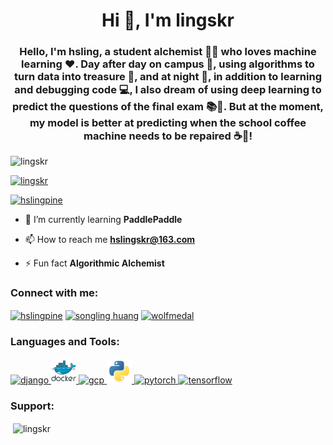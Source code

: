 <h1 align="center">Hi 👋, I'm lingskr</h1>
<h3 align="center">Hello, I'm hsling, a student alchemist 🧙‍♂️ who loves machine learning ❤️. Day after day on campus 🏫, using algorithms to turn data into treasure 💎, and at night 🌙, in addition to learning and debugging code 💻, I also dream of using deep learning to predict the questions of the final exam 📚🤖. But at the moment, my model is better at predicting when the school coffee machine needs to be repaired ☕️🔧!</h3>

<p align="left"> <img src="https://komarev.com/ghpvc/?username=lingskr&label=Profile%20views&color=0e75b6&style=flat" alt="lingskr" /> </p>

<p align="left"> <a href="https://github.com/ryo-ma/github-profile-trophy"><img src="https://github-profile-trophy.vercel.app/?username=lingskr" alt="lingskr" /></a> </p>

<p align="left"> <a href="https://twitter.com/hslingpine" target="blank"><img src="https://img.shields.io/twitter/follow/hslingpine?logo=twitter&style=for-the-badge" alt="hslingpine" /></a> </p>

- 🌱 I’m currently learning **PaddlePaddle**

- 📫 How to reach me **hslingskr@163.com**

- ⚡ Fun fact **Algorithmic Alchemist**

<h3 align="left">Connect with me:</h3>
<p align="left">
<a href="https://twitter.com/hslingpine" target="blank"><img align="center" src="https://raw.githubusercontent.com/rahuldkjain/github-profile-readme-generator/master/src/images/icons/Social/twitter.svg" alt="hslingpine" height="30" width="40" /></a>
<a href="https://linkedin.com/in/songling huang" target="blank"><img align="center" src="https://raw.githubusercontent.com/rahuldkjain/github-profile-readme-generator/master/src/images/icons/Social/linked-in-alt.svg" alt="songling huang" height="30" width="40" /></a>
<a href="https://kaggle.com/wolfmedal" target="blank"><img align="center" src="https://raw.githubusercontent.com/rahuldkjain/github-profile-readme-generator/master/src/images/icons/Social/kaggle.svg" alt="wolfmedal" height="30" width="40" /></a>
</p>

<h3 align="left">Languages and Tools:</h3>
<p align="left"> <a href="https://www.djangoproject.com/" target="_blank" rel="noreferrer"> <img src="https://cdn.worldvectorlogo.com/logos/django.svg" alt="django" width="40" height="40"/> </a> <a href="https://www.docker.com/" target="_blank" rel="noreferrer"> <img src="https://raw.githubusercontent.com/devicons/devicon/master/icons/docker/docker-original-wordmark.svg" alt="docker" width="40" height="40"/> </a> <a href="https://cloud.google.com" target="_blank" rel="noreferrer"> <img src="https://www.vectorlogo.zone/logos/google_cloud/google_cloud-icon.svg" alt="gcp" width="40" height="40"/> </a> <a href="https://www.python.org" target="_blank" rel="noreferrer"> <img src="https://raw.githubusercontent.com/devicons/devicon/master/icons/python/python-original.svg" alt="python" width="40" height="40"/> </a> <a href="https://pytorch.org/" target="_blank" rel="noreferrer"> <img src="https://www.vectorlogo.zone/logos/pytorch/pytorch-icon.svg" alt="pytorch" width="40" height="40"/> </a> <a href="https://www.tensorflow.org" target="_blank" rel="noreferrer"> <img src="https://www.vectorlogo.zone/logos/tensorflow/tensorflow-icon.svg" alt="tensorflow" width="40" height="40"/> </a> </p>

<h3 align="left">Support:</h3>


<p>&nbsp;<img align="center" src="https://github-readme-stats.vercel.app/api?username=lingskr&show_icons=true&locale=en" alt="lingskr" /></p>

